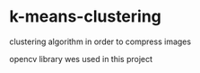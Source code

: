 # k-means-clustering
clustering algorithm in order to compress images

opencv library wes used in this project
